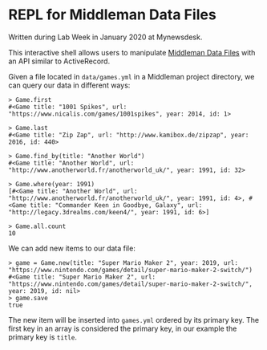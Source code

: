 # REPL for Middleman Data Files

Written during Lab Week in January 2020 at Mynewsdesk.

This interactive shell allows users to manipulate [Middleman Data Files](https://middlemanapp.com/advanced/data-files/) with an API similar to ActiveRecord.

Given a file located in `data/games.yml` in a Middleman project directory, we can query our data in different ways:

```
> Game.first
#<Game title: "1001 Spikes", url: "https://www.nicalis.com/games/1001spikes", year: 2014, id: 1>

> Game.last
#<Game title: "Zip Zap", url: "http://www.kamibox.de/zipzap", year: 2016, id: 440>

> Game.find_by(title: "Another World")
#<Game title: "Another World", url: "http://www.anotherworld.fr/anotherworld_uk/", year: 1991, id: 32>
  
> Game.where(year: 1991)
[#<Game title: "Another World", url: "http://www.anotherworld.fr/anotherworld_uk/", year: 1991, id: 4>, #<Game title: "Commander Keen in Goodbye, Galaxy", url: "http://legacy.3drealms.com/keen4/", year: 1991, id: 6>]

> Game.all.count
10
```

We can add new items to our data file:

```
> game = Game.new(title: "Super Mario Maker 2", year: 2019, url: "https://www.nintendo.com/games/detail/super-mario-maker-2-switch/")
#<Game title: "Super Mario Maker 2", url: "https://www.nintendo.com/games/detail/super-mario-maker-2-switch/", year: 2019, id: nil>
> game.save
true
```

The new item will be inserted into `games.yml` ordered by its primary key. The first key in an array is considered the primary key, in our example the primary key is `title`.

